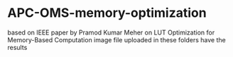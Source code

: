 # APC-OMS-memory-optimization
based on IEEE paper by Pramod Kumar Meher on LUT Optimization for Memory-Based Computation
image file uploaded in these folders have the results 
